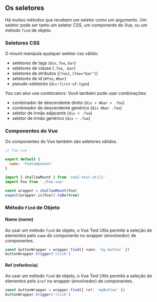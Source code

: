 ## Os seletores

Há muitos métodos que recebem um seletor como um argumento. Um seletor pode ser tanto um seletor CSS, um componente do Vue, ou um método `find` de objeto.

### Seletores CSS

O mount manipula qualquer seletor css válido:

- seletores de tags (`div`, `foo`, `bar`)
- seletores de classe (`.foo`, `.bar`)
- seletores de atributos (`[foo]`, `[foo="bar"]`)
- seletores de id (`#foo`, `#bar`)
- pseudo-seletores (`div:first-of-type`)

You can also use combinators:
Você também pode usar combinações:

- combinador de descendente direto (`div > #bar > .foo`)
- combinador de descendente genérico (`div #bar .foo`)
- seletor de irmão adjacente (`div + .foo`)
- seletor de irmão genérico (`div ~ .foo`)

### Componentes do Vue

Os componentes do Vue também são seletores válidos.

```js
// Foo.vue

export default {
  name: 'FooComponent'
}
```

```js
import { shallowMount } from 'vue2-test-utils'
import Foo from './Foo.vue'

const wrapper = shallowMount(Foo)
expect(wrapper.is(Foo)).toBe(true)
```

### Método `Find` de Objeto

#### Name (nome)

Ao usar um método `find` de objeto, o Vue Test Utils permite a seleção de elementos pelo `name` do componente no wrapper (envolvedor) de componentes.

```js
const buttonWrapper = wrapper.find({ name: 'my-button' })
buttonWrapper.trigger('click')
```

#### Ref (referência)

Ao usar um método `find` de objeto, o Vue Test Utils permite a seleção de elementos pelo `$ref` no wrapper (envolvedor) de componentes.

```js
const buttonWrapper = wrapper.find({ ref: 'myButton' })
buttonWrapper.trigger('click')
```
